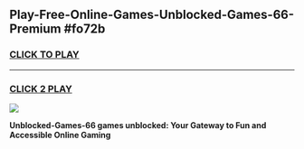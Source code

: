 
## Play-Free-Online-Games-Unblocked-Games-66-Premium #fo72b
<h3>
<a href="https://premium.freeplayer.one?title=Unblocked-Games-66&ref=8M">CLICK TO PLAY</a></h3>
<hr>

<h3>
<a href="https://premium.freeplayer.one?title=Unblocked-Games-66&ref=8M">CLICK 2 PLAY</a>
  
</h3>

<a href="https://premium.freeplayer.one?title=Unblocked-Games-66&ref=8M"><img src="https://clearcache.store/games.png"></a>


**Unblocked-Games-66 games unblocked: Your Gateway to Fun and Accessible Online Gaming**

